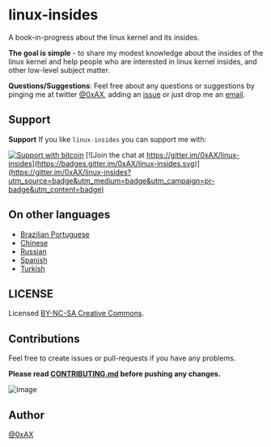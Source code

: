 linux-insides
===============

A book-in-progress about the linux kernel and its insides.

**The goal is simple** - to share my modest knowledge about the insides of the linux kernel and help people who are interested in linux kernel insides, and other low-level subject matter.

**Questions/Suggestions**: Feel free about any questions or suggestions by pinging me at twitter [@0xAX](https://twitter.com/0xAX), adding an [issue](https://github.com/0xAX/linux-insides/issues/new) or just drop me an [email](mailto:anotherworldofworld@gmail.com).

Support
-------

**Support** If you like `linux-insides` you can support me with: 

[![Support with bitcoin](https://img.shields.io/badge/donate-bitcoin-green.svg)](https://www.coinbase.com/checkouts/0bfa452a41cf52c0b3f99500b4f31685) [![Join the chat at https://gitter.im/0xAX/linux-insides](https://badges.gitter.im/0xAX/linux-insides.svg)](https://gitter.im/0xAX/linux-insides?utm_source=badge&utm_medium=badge&utm_campaign=pr-badge&utm_content=badge)

On other languages
-------------------

  * [Brazilian Portuguese](https://github.com/mauri870/linux-insides)
  * [Chinese](https://github.com/MintCN/linux-insides-zh)
  * [Russian](https://github.com/proninyaroslav/linux-insides-ru)
  * [Spanish](https://github.com/leolas95/linux-insides)
  * [Turkish](https://github.com/ayyucedemirbas/linux-insides_Turkish)
  
LICENSE
-------------

Licensed [BY-NC-SA Creative Commons](http://creativecommons.org/licenses/by-nc-sa/4.0/).

Contributions 
--------------

Feel free to create issues or pull-requests if you have any problems.

**Please read [CONTRIBUTING.md](https://github.com/0xAX/linux-insides/blob/master/CONTRIBUTING.md) before pushing any changes.**

![image](http://oi58.tinypic.com/23upobq.jpg)

Author
---------------

[@0xAX](https://twitter.com/0xAX)
